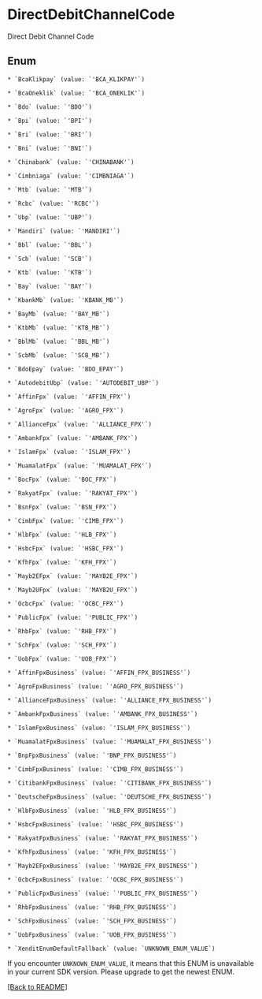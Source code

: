 # DirectDebitChannelCode

Direct Debit Channel Code


## Enum


    * `BcaKlikpay` (value: `'BCA_KLIKPAY'`)

    * `BcaOneklik` (value: `'BCA_ONEKLIK'`)

    * `Bdo` (value: `'BDO'`)

    * `Bpi` (value: `'BPI'`)

    * `Bri` (value: `'BRI'`)

    * `Bni` (value: `'BNI'`)

    * `Chinabank` (value: `'CHINABANK'`)

    * `Cimbniaga` (value: `'CIMBNIAGA'`)

    * `Mtb` (value: `'MTB'`)

    * `Rcbc` (value: `'RCBC'`)

    * `Ubp` (value: `'UBP'`)

    * `Mandiri` (value: `'MANDIRI'`)

    * `Bbl` (value: `'BBL'`)

    * `Scb` (value: `'SCB'`)

    * `Ktb` (value: `'KTB'`)

    * `Bay` (value: `'BAY'`)

    * `KbankMb` (value: `'KBANK_MB'`)

    * `BayMb` (value: `'BAY_MB'`)

    * `KtbMb` (value: `'KTB_MB'`)

    * `BblMb` (value: `'BBL_MB'`)

    * `ScbMb` (value: `'SCB_MB'`)

    * `BdoEpay` (value: `'BDO_EPAY'`)

    * `AutodebitUbp` (value: `'AUTODEBIT_UBP'`)

    * `AffinFpx` (value: `'AFFIN_FPX'`)

    * `AgroFpx` (value: `'AGRO_FPX'`)

    * `AllianceFpx` (value: `'ALLIANCE_FPX'`)

    * `AmbankFpx` (value: `'AMBANK_FPX'`)

    * `IslamFpx` (value: `'ISLAM_FPX'`)

    * `MuamalatFpx` (value: `'MUAMALAT_FPX'`)

    * `BocFpx` (value: `'BOC_FPX'`)

    * `RakyatFpx` (value: `'RAKYAT_FPX'`)

    * `BsnFpx` (value: `'BSN_FPX'`)

    * `CimbFpx` (value: `'CIMB_FPX'`)

    * `HlbFpx` (value: `'HLB_FPX'`)

    * `HsbcFpx` (value: `'HSBC_FPX'`)

    * `KfhFpx` (value: `'KFH_FPX'`)

    * `Mayb2EFpx` (value: `'MAYB2E_FPX'`)

    * `Mayb2UFpx` (value: `'MAYB2U_FPX'`)

    * `OcbcFpx` (value: `'OCBC_FPX'`)

    * `PublicFpx` (value: `'PUBLIC_FPX'`)

    * `RhbFpx` (value: `'RHB_FPX'`)

    * `SchFpx` (value: `'SCH_FPX'`)

    * `UobFpx` (value: `'UOB_FPX'`)

    * `AffinFpxBusiness` (value: `'AFFIN_FPX_BUSINESS'`)

    * `AgroFpxBusiness` (value: `'AGRO_FPX_BUSINESS'`)

    * `AllianceFpxBusiness` (value: `'ALLIANCE_FPX_BUSINESS'`)

    * `AmbankFpxBusiness` (value: `'AMBANK_FPX_BUSINESS'`)

    * `IslamFpxBusiness` (value: `'ISLAM_FPX_BUSINESS'`)

    * `MuamalatFpxBusiness` (value: `'MUAMALAT_FPX_BUSINESS'`)

    * `BnpFpxBusiness` (value: `'BNP_FPX_BUSINESS'`)

    * `CimbFpxBusiness` (value: `'CIMB_FPX_BUSINESS'`)

    * `CitibankFpxBusiness` (value: `'CITIBANK_FPX_BUSINESS'`)

    * `DeutscheFpxBusiness` (value: `'DEUTSCHE_FPX_BUSINESS'`)

    * `HlbFpxBusiness` (value: `'HLB_FPX_BUSINESS'`)

    * `HsbcFpxBusiness` (value: `'HSBC_FPX_BUSINESS'`)

    * `RakyatFpxBusiness` (value: `'RAKYAT_FPX_BUSINESS'`)

    * `KfhFpxBusiness` (value: `'KFH_FPX_BUSINESS'`)

    * `Mayb2EFpxBusiness` (value: `'MAYB2E_FPX_BUSINESS'`)

    * `OcbcFpxBusiness` (value: `'OCBC_FPX_BUSINESS'`)

    * `PublicFpxBusiness` (value: `'PUBLIC_FPX_BUSINESS'`)

    * `RhbFpxBusiness` (value: `'RHB_FPX_BUSINESS'`)

    * `SchFpxBusiness` (value: `'SCH_FPX_BUSINESS'`)

    * `UobFpxBusiness` (value: `'UOB_FPX_BUSINESS'`)

    * `XenditEnumDefaultFallback` (value: `UNKNOWN_ENUM_VALUE`)

If you encounter `UNKNOWN_ENUM_VALUE`, it means that this ENUM is unavailable in your current SDK version. Please upgrade to get the newest ENUM.


[[Back to README]](../../README.md)